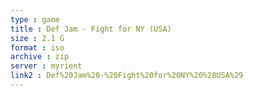 ```yaml
---
type : game
title : Def Jam - Fight for NY (USA)
size : 2.1 G
format : iso
archive : zip
server : myrient
link2 : Def%20Jam%20-%20Fight%20for%20NY%20%28USA%29
---
```

